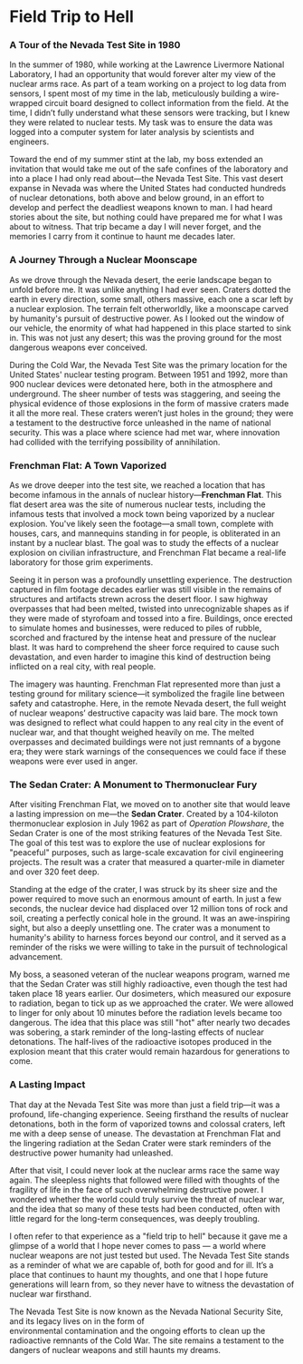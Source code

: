 # Field Trip to Hell

### A Tour of the Nevada Test Site in 1980

In the summer of 1980, while working at the Lawrence Livermore National Laboratory, I had an opportunity that would
forever alter my view of the nuclear arms race. As part of a team working on a project to log data from sensors, I spent
most of my time in the lab, meticulously building a wire-wrapped circuit board designed to collect information from the
field. At the time, I didn’t fully understand what these sensors were tracking, but I knew they were related to nuclear
tests. My task was to ensure the data was logged into a computer system for later analysis by scientists and engineers.

Toward the end of my summer stint at the lab, my boss extended an invitation that would take me out of the safe confines
of the laboratory and into a place I had only read about—the Nevada Test Site. This vast desert expanse in Nevada was
where the United States had conducted hundreds of nuclear detonations, both above and below ground, in an effort to
develop and perfect the deadliest weapons known to man. I had heard stories about the site, but nothing could have
prepared me for what I was about to witness. That trip became a day I will never forget, and the memories I carry from
it continue to haunt me decades later.


### A Journey Through a Nuclear Moonscape

As we drove through the Nevada desert, the eerie landscape began to unfold before me. It was unlike anything I had ever
seen. Craters dotted the earth in every direction, some small, others massive, each one a scar left by a nuclear
explosion. The terrain felt otherworldly, like a moonscape carved by humanity's pursuit of destructive power. As I
looked out the window of our vehicle, the enormity of what had happened in this place started to sink in. This was not
just any desert; this was the proving ground for the most dangerous weapons ever conceived.

During the Cold War, the Nevada Test Site was the primary location for the United States' nuclear testing program.
Between 1951 and 1992, more than 900 nuclear devices were detonated here, both in the atmosphere and underground. The
sheer number of tests was staggering, and seeing the physical evidence of those explosions in the form of massive
craters made it all the more real. These craters weren’t just holes in the ground; they were a testament to the
destructive force unleashed in the name of national security. This was a place where science had met war, where
innovation had collided with the terrifying possibility of annihilation.


### Frenchman Flat: A Town Vaporized

As we drove deeper into the test site, we reached a location that has become infamous in the annals of nuclear
history—**Frenchman Flat**. This flat desert area was the site of numerous nuclear tests, including the infamous tests
that involved a mock town being vaporized by a nuclear explosion. You've likely seen the footage—a small town, complete
with houses, cars, and mannequins standing in for people, is obliterated in an instant by a nuclear blast. The goal was
to study the effects of a nuclear explosion on civilian infrastructure, and Frenchman Flat became a real-life laboratory
for those grim experiments.

Seeing it in person was a profoundly unsettling experience. The destruction captured in film footage decades earlier was
still visible in the remains of structures and artifacts strewn across the desert floor. I saw highway overpasses that
had been melted, twisted into unrecognizable shapes as if they were made of styrofoam and tossed into a fire. Buildings,
once erected to simulate homes and businesses, were reduced to piles of rubble, scorched and fractured by the intense
heat and pressure of the nuclear blast. It was hard to comprehend the sheer force required to cause such devastation,
and even harder to imagine this kind of destruction being inflicted on a real city, with real people.

The imagery was haunting. Frenchman Flat represented more than just a testing ground for military science—it symbolized
the fragile line between safety and catastrophe. Here, in the remote Nevada desert, the full weight of nuclear weapons’
destructive capacity was laid bare. The mock town was designed to reflect what could happen to any real city in the
event of nuclear war, and that thought weighed heavily on me. The melted overpasses and decimated buildings were not
just remnants of a bygone era; they were stark warnings of the consequences we could face if these weapons were ever
used in anger.


### The Sedan Crater: A Monument to Thermonuclear Fury

After visiting Frenchman Flat, we moved on to another site that would leave a lasting impression on me—the **Sedan
Crater**. Created by a 104-kiloton thermonuclear explosion in July 1962 as part of *Operation Plowshare*, the Sedan
Crater is one of the most striking features of the Nevada Test Site. The goal of this test was to explore the use of
nuclear explosions for "peaceful" purposes, such as large-scale excavation for civil engineering projects. The result
was a crater that measured a quarter-mile in diameter and over 320 feet deep. 

Standing at the edge of the crater, I was struck by its sheer size and the power required to move such an enormous
amount of earth. In just a few seconds, the nuclear device had displaced over 12 million tons of rock and soil, creating
a perfectly conical hole in the ground. It was an awe-inspiring sight, but also a deeply unsettling one. The crater was
a monument to humanity's ability to harness forces beyond our control, and it served as a reminder of the risks we were
willing to take in the pursuit of technological advancement.

My boss, a seasoned veteran of the nuclear weapons program, warned me that the Sedan Crater was still highly
radioactive, even though the test had taken place 18 years earlier. Our dosimeters, which measured our exposure to
radiation, began to tick up as we approached the crater. We were allowed to linger for only about 10 minutes before the
radiation levels became too dangerous. The idea that this place was still "hot" after nearly two decades was sobering, a
stark reminder of the long-lasting effects of nuclear detonations. The half-lives of the radioactive isotopes produced
in the explosion meant that this crater would remain hazardous for generations to come.


### A Lasting Impact

That day at the Nevada Test Site was more than just a field trip—it was a profound, life-changing experience. Seeing
firsthand the results of nuclear detonations, both in the form of vaporized towns and colossal craters, left me with a
deep sense of unease. The devastation at Frenchman Flat and the lingering radiation at the Sedan Crater were stark
reminders of the destructive power humanity had unleashed.

After that visit, I could never look at the nuclear arms race the same way again. The sleepless nights that followed
were filled with thoughts of the fragility of life in the face of such overwhelming destructive power. I wondered
whether the world could truly survive the threat of nuclear war, and the idea that so many of these tests had been
conducted, often with little regard for the long-term consequences, was deeply troubling.

I often refer to that experience as a "field trip to hell" because it gave me a glimpse of a world that I hope never
comes to pass — a world where nuclear weapons are not just tested but used. The Nevada Test Site stands as a reminder of
what we are capable of, both for good and for ill. It’s a place that continues to haunt my thoughts, and one that I hope
future generations will learn from, so they never have to witness the devastation of nuclear war firsthand.

The Nevada Test Site is now known as the Nevada National Security Site, and its legacy lives on in the form of  
environmental contamination and the ongoing efforts to clean up the radioactive remnants of the Cold War. The site
remains a testament to the dangers of nuclear weapons and still haunts my dreams.

